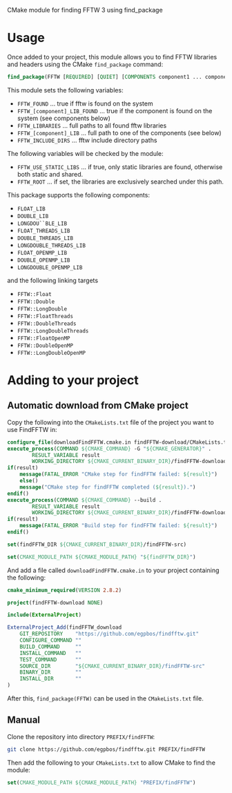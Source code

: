 CMake module for finding FFTW 3 using find_package

# Usage

Once added to your project, this module allows you to find FFTW libraries and headers using the CMake `find_package` command:

```cmake
find_package(FFTW [REQUIRED] [QUIET] [COMPONENTS component1 ... componentX] )
```

This module sets the following variables:
- `FFTW_FOUND`                  ... true if fftw is found on the system
- `FFTW_[component]_LIB_FOUND`  ... true if the component is found on the system (see components below)
- `FFTW_LIBRARIES`              ... full paths to all found fftw libraries
- `FFTW_[component]_LIB`        ... full path to one of the components (see below)
- `FFTW_INCLUDE_DIRS`           ... fftw include directory paths

The following variables will be checked by the module:
- `FFTW_USE_STATIC_LIBS`        ... if true, only static libraries are found, otherwise both static and shared.
- `FFTW_ROOT`                   ... if set, the libraries are exclusively searched under this path.

This package supports the following components:
- `FLOAT_LIB`
- `DOUBLE_LIB`
- `LONGDOU``BLE_LIB`
- `FLOAT_THREADS_LIB`
- `DOUBLE_THREADS_LIB`
- `LONGDOUBLE_THREADS_LIB`
- `FLOAT_OPENMP_LIB`
- `DOUBLE_OPENMP_LIB`
- `LONGDOUBLE_OPENMP_LIB`

and the following linking targets

- `FFTW::Float`
- `FFTW::Double`
- `FFTW::LongDouble`
- `FFTW::FloatThreads`
- `FFTW::DoubleThreads`
- `FFTW::LongDoubleThreads`
- `FFTW::FloatOpenMP`
- `FFTW::DoubleOpenMP`
- `FFTW::LongDoubleOpenMP`

# Adding to your project

## Automatic download from CMake project

Copy the following into the `CMakeLists.txt` file of the project you want to use FindFFTW in:
```cmake
configure_file(downloadFindFFTW.cmake.in findFFTW-download/CMakeLists.txt)
execute_process(COMMAND ${CMAKE_COMMAND} -G "${CMAKE_GENERATOR}" .
        RESULT_VARIABLE result
        WORKING_DIRECTORY ${CMAKE_CURRENT_BINARY_DIR}/findFFTW-download )
if(result)
    message(FATAL_ERROR "CMake step for findFFTW failed: ${result}")
    else()
    message("CMake step for findFFTW completed (${result}).")
endif()
execute_process(COMMAND ${CMAKE_COMMAND} --build .
        RESULT_VARIABLE result
        WORKING_DIRECTORY ${CMAKE_CURRENT_BINARY_DIR}/findFFTW-download )
if(result)
    message(FATAL_ERROR "Build step for findFFTW failed: ${result}")
endif()

set(findFFTW_DIR ${CMAKE_CURRENT_BINARY_DIR}/findFFTW-src)

set(CMAKE_MODULE_PATH ${CMAKE_MODULE_PATH} "${findFFTW_DIR}")
```

And add a file called `downloadFindFFTW.cmake.in` to your project containing the following:
```cmake
cmake_minimum_required(VERSION 2.8.2)

project(findFFTW-download NONE)

include(ExternalProject)

ExternalProject_Add(findFFTW_download
    GIT_REPOSITORY    "https://github.com/egpbos/findfftw.git"
    CONFIGURE_COMMAND ""
    BUILD_COMMAND     ""
    INSTALL_COMMAND   ""
    TEST_COMMAND      ""
    SOURCE_DIR        "${CMAKE_CURRENT_BINARY_DIR}/findFFTW-src"
    BINARY_DIR        ""
    INSTALL_DIR       ""
)
```

After this, `find_package(FFTW)` can be used in the `CMakeLists.txt` file.

## Manual

Clone the repository into directory `PREFIX/findFFTW`:
```sh
git clone https://github.com/egpbos/findfftw.git PREFIX/findFFTW
```

Then add the following to your `CMakeLists.txt` to allow CMake to find the module:
```cmake
set(CMAKE_MODULE_PATH ${CMAKE_MODULE_PATH} "PREFIX/findFFTW")
```
